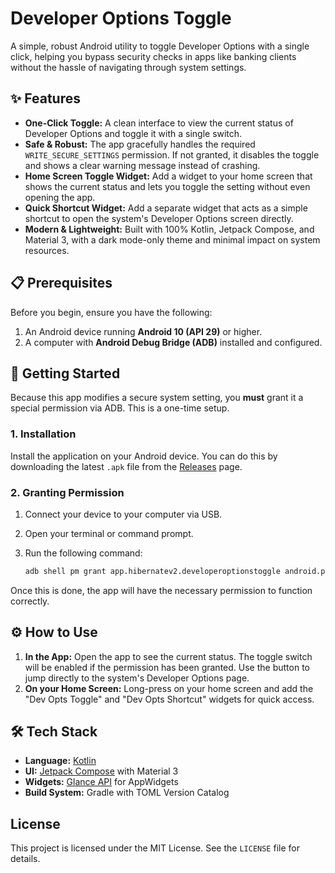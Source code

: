 # Developer Options Toggle

A simple, robust Android utility to toggle Developer Options with a single click, helping you bypass security checks in apps like banking clients without the hassle of navigating through system settings.

## ✨ Features

* **One-Click Toggle:** A clean interface to view the current status of Developer Options and toggle it with a single switch.
* **Safe & Robust:** The app gracefully handles the required `WRITE_SECURE_SETTINGS` permission. If not granted, it disables the toggle and shows a clear warning message instead of crashing.
* **Home Screen Toggle Widget:** Add a widget to your home screen that shows the current status and lets you toggle the setting without even opening the app.
* **Quick Shortcut Widget:** Add a separate widget that acts as a simple shortcut to open the system's Developer Options screen directly.
* **Modern & Lightweight:** Built with 100% Kotlin, Jetpack Compose, and Material 3, with a dark mode-only theme and minimal impact on system resources.

## 📋 Prerequisites

Before you begin, ensure you have the following:

1.  An Android device running **Android 10 (API 29)** or higher.
2.  A computer with **Android Debug Bridge (ADB)** installed and configured.

## 🚀 Getting Started

Because this app modifies a secure system setting, you **must** grant it a special permission via ADB. This is a one-time setup.

### 1. Installation

Install the application on your Android device. You can do this by downloading the latest `.apk` file from the [Releases](https://github.com/himphen/Developer-Options-Toggle/releases/) page.

### 2. Granting Permission

1.  Connect your device to your computer via USB.
2.  Open your terminal or command prompt.
3.  Run the following command:

    ```bash
    adb shell pm grant app.hibernatev2.developeroptionstoggle android.permission.WRITE_SECURE_SETTINGS
    ```

Once this is done, the app will have the necessary permission to function correctly.

## ⚙️ How to Use

1.  **In the App:** Open the app to see the current status. The toggle switch will be enabled if the permission has been granted. Use the button to jump directly to the system's Developer Options page.
2.  **On your Home Screen:** Long-press on your home screen and add the "Dev Opts Toggle" and "Dev Opts Shortcut" widgets for quick access.

## 🛠️ Tech Stack

* **Language:** [Kotlin](https://kotlinlang.org/)
* **UI:** [Jetpack Compose](https://developer.android.com/jetpack/compose) with Material 3
* **Widgets:** [Glance API](https://developer.android.com/jetpack/compose/glance) for AppWidgets
* **Build System:** Gradle with TOML Version Catalog

## License

This project is licensed under the MIT License. See the `LICENSE` file for details.

